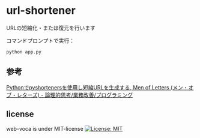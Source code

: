 # url-shortener

URLの短縮化・または復元を行います  

コマンドプロンプトで実行：
```
python app.py
```

## 参考  
[Pythonでpyshortenersを使用し短縮URLを生成する, Men of Letters (メン・オブ・レターズ) - 論理的思考/業務改善/プログラミング](https://laboratory.kazuuu.net/generating-shortened-urls-in-python-using-pyshorteners/)

## license
web-voca is under MIT-license [![License: MIT](https://img.shields.io/badge/License-MIT-yellow.svg)](https://opensource.org/licenses/MIT)

